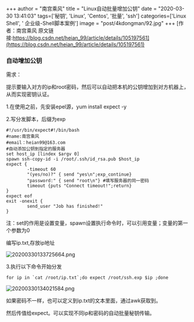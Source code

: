 +++
author = "南宫乘风"
title = "Linux自动批量增加公钥"
date = "2020-03-30 13:41:03"
tags=['秘钥', 'Linux', 'Centos', '批量', 'ssh']
categories=['Linux Shell', ' 企业级-Shell脚本案例']
image = "post/4kdongman/92.jpg"
+++
[作者：南宫乘风   原文链接:https://blog.csdn.net/heian_99/article/details/105197561](https://blog.csdn.net/heian_99/article/details/105197561)

### 自动增加公钥

需求：

提示要输入对方的ip和root密码，然后可以自动把本机的公钥增加到对方机器上，从而实现密钥认证。

1.在使用之前，先安装epel源，yum install expect -y

2.写分发脚本，后缀为exp

```
#!/usr/bin/expect#!/bin/bash
#name:南宫乘风
#email：heian99@163.com
#自动添加公钥到指定的服务器
set host_ip [lindex $argv 0]
spawn ssh-copy-id -i /root/.ssh/id_rsa.pub $host_ip
expect {
        -timeout 60
        "(yes/no)?" { send "yes\n";exp_continue}
        "password:" { send "root\n"} #填写服务器的同一密码
        timeout {puts "Connect timeout!";return}
}
expect eof
exit -onexit {
        send_user "Job has finished!"
}
```

注：set的作用是设置变量，spawn设置执行命令时，可以引用变量；变量的第一个参数为0

编写ip.txt,存放ip地址

![20200330133725664.png](https://img-blog.csdnimg.cn/20200330133725664.png)

3.执行以下命令开始分发

```
for ip in `cat /root/ip.txt`;do expect /root/ssh.exp $ip ;done
```

![20200330134021584.png](https://img-blog.csdnimg.cn/20200330134021584.png)

如果密码不一样，也可以定义到ip.txt的文本里面，通过awk获取到。

然后传值给expect。可以实现不同ip和密码的自动批量秘钥传输。
